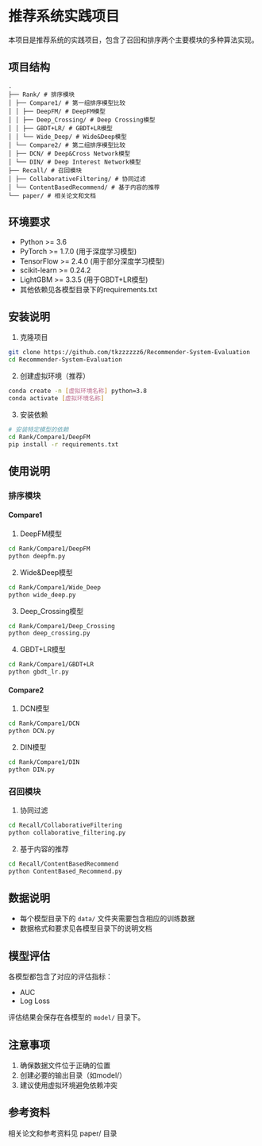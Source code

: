 # 推荐系统实践项目

本项目是推荐系统的实践项目，包含了召回和排序两个主要模块的多种算法实现。

## 项目结构

```
.
├── Rank/ # 排序模块
│ ├── Compare1/ # 第一组排序模型比较
│ │ ├── DeepFM/ # DeepFM模型
│ │ ├── Deep_Crossing/ # Deep Crossing模型
│ │ ├── GBDT+LR/ # GBDT+LR模型
│ │ └── Wide_Deep/ # Wide&Deep模型
│ └── Compare2/ # 第二组排序模型比较
│ ├── DCN/ # Deep&Cross Network模型
│ └── DIN/ # Deep Interest Network模型
├── Recall/ # 召回模块
│ ├── CollaborativeFiltering/ # 协同过滤
│ └── ContentBasedRecommend/ # 基于内容的推荐
└── paper/ # 相关论文和文档
```

## 环境要求

- Python >= 3.6
- PyTorch >= 1.7.0 (用于深度学习模型)
- TensorFlow >= 2.4.0 (用于部分深度学习模型)
- scikit-learn >= 0.24.2
- LightGBM >= 3.3.5 (用于GBDT+LR模型)
- 其他依赖见各模型目录下的requirements.txt

## 安装说明

1. 克隆项目

```bash
git clone https://github.com/tkzzzzzz6/Recommender-System-Evaluation
cd Recommender-System-Evaluation
```

2. 创建虚拟环境（推荐）
```bash
conda create -n [虚拟环境名称] python=3.8
conda activate [虚拟环境名称]
```

3. 安装依赖
```bash
# 安装特定模型的依赖
cd Rank/Compare1/DeepFM
pip install -r requirements.txt
```

## 使用说明

### 排序模块

#### Compare1

1. DeepFM模型
```bash
cd Rank/Compare1/DeepFM
python deepfm.py
```

2. Wide&Deep模型
```bash
cd Rank/Compare1/Wide_Deep
python wide_deep.py
```

3. Deep_Crossing模型
```bash
cd Rank/Compare1/Deep_Crossing
python deep_crossing.py
```

4. GBDT+LR模型
```bash
cd Rank/Compare1/GBDT+LR
python gbdt_lr.py
```

#### Compare2

1. DCN模型
```bash
cd Rank/Compare1/DCN
python DCN.py
```

2. DIN模型
```bash
cd Rank/Compare1/DIN
python DIN.py
```

### 召回模块

1. 协同过滤
```bash
cd Recall/CollaborativeFiltering
python collaborative_filtering.py
```

2. 基于内容的推荐
```bash
cd Recall/ContentBasedRecommend
python ContentBased_Recommend.py
```


## 数据说明

- 每个模型目录下的 `data/` 文件夹需要包含相应的训练数据
- 数据格式和要求见各模型目录下的说明文档

## 模型评估

各模型都包含了对应的评估指标：
- AUC
- Log Loss

评估结果会保存在各模型的 `model/` 目录下。

## 注意事项

1. 确保数据文件位于正确的位置
2. 创建必要的输出目录（如model/）
4. 建议使用虚拟环境避免依赖冲突


## 参考资料

相关论文和参考资料见 paper/ 目录
